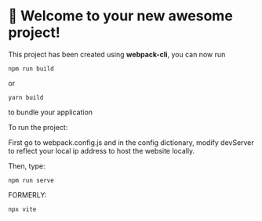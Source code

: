 # 🚀 Welcome to your new awesome project!

This project has been created using **webpack-cli**, you can now run

```
npm run build
```

or

```
yarn build
```

to bundle your application

To run the project:

First go to webpack.config.js and in the config dictionary, modify devServer to reflect your local ip address to host the website locally.

Then, type: 

```commandline
npm run serve
```

FORMERLY:
```
npx vite
```